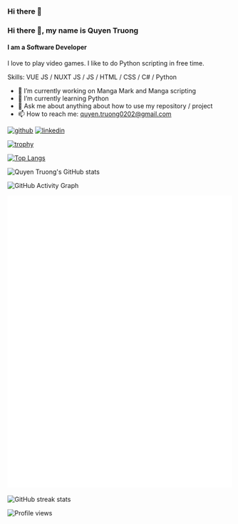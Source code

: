 ### Hi there 👋

### Hi there 👋, my name is Quyen Truong
#### I am a Software Developer
I love to play video games. I like to do Python scripting in free time. 

Skills: VUE JS / NUXT JS / JS / HTML / CSS / C# / Python

- 🔭 I’m currently working on Manga Mark and Manga scripting 
- 🌱 I’m currently learning Python 
- 💬 Ask me about anything about how to use my repository / project 
- 📫 How to reach me: quyen.truong0202@gmail.com 


[<img src='https://cdn.jsdelivr.net/npm/simple-icons@3.0.1/icons/github.svg' alt='github' height='40'>](https://github.com/quyentruong)  [<img src='https://cdn.jsdelivr.net/npm/simple-icons@3.0.1/icons/linkedin.svg' alt='linkedin' height='40'>](https://www.linkedin.com/in/https://www.linkedin.com/in/quyen-truong//)  

[![trophy](https://github-profile-trophy.vercel.app/?username=quyentruong)](https://github.com/ryo-ma/github-profile-trophy)

[![Top Langs](https://github-readme-stats.vercel.app/api/top-langs/?username=quyentruong&layout=compact)](https://github.com/anuraghazra/github-readme-stats)

![Quyen Truong's GitHub stats](https://github-readme-stats.vercel.app/api?username=quyentruong&count_private=true&show_icons=true&theme=vue)

![GitHub Activity Graph](https://activity-graph.herokuapp.com/graph?username=quyentruong)  

![Metrics](https://github.com/quyentruong/quyentruong/blob/main/github-metrics.svg)

![GitHub streak stats](https://github-readme-streak-stats.herokuapp.com/?user=quyentruong)  

![Profile views](https://gpvc.arturio.dev/quyentruong)  



<!--
**quyentruong/quyentruong** is a ✨ _special_ ✨ repository because its `README.md` (this file) appears on your GitHub profile.

Here are some ideas to get you started:

- 🔭 I’m currently working on ...
- 🌱 I’m currently learning ...
- 👯 I’m looking to collaborate on ...
- 🤔 I’m looking for help with ...
- 💬 Ask me about ...
- 📫 How to reach me: ...
- 😄 Pronouns: ...
- ⚡ Fun fact: ...
-->
